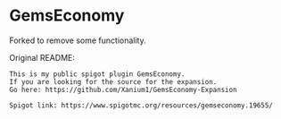 # GemsEconomy
Forked to remove some functionality.

Original README:
```
This is my public spigot plugin GemsEconomy.
If you are looking for the source for the expansion.
Go here: https://github.com/Xanium1/GemsEconomy-Expansion

Spigot link: https://www.spigotmc.org/resources/gemseconomy.19655/
```

